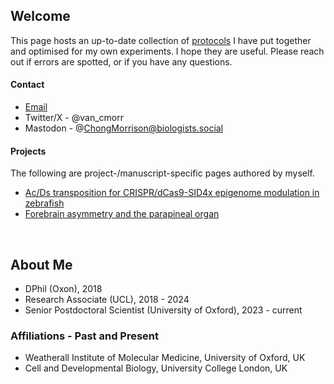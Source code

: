 ## Welcome

This page hosts an up-to-date collection of [protocols](https://vchongmorrison.github.io/protocols/) I have put together and optimised for my own experiments. I hope they are useful. Please reach out if errors are spotted, or if you have any questions.

#### Contact

- [Email](https://vchongmorrison.github.io/email/)
- Twitter/X - @van_cmorr
- Mastodon - @ChongMorrison@biologists.social

#### Projects

The following are project-/manuscript-specific pages authored by myself.

- [Ac/Ds transposition for CRISPR/dCas9-SID4x epigenome modulation in zebrafish](https://vchongmorrison.github.io/zfCRISPRi/)
- [Forebrain asymmetry and the parapineal organ](https://vchongmorrison.github.io/zfBrainAsymmetry/)

<br>

## About Me

- DPhil (Oxon), 2018
- Research Associate (UCL), 2018 - 2024
- Senior Postdoctoral Scientist (University of Oxford), 2023 - current

### Affiliations - Past and Present
- Weatherall Institute of Molecular Medicine, University of Oxford, UK
- Cell and Developmental Biology, University College London, UK

